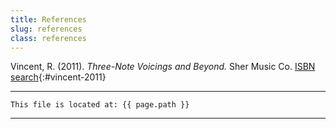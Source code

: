 ```yaml
---
title: References
slug: references
class: references
---
```


Vincent, R. (2011). *Three-Note Voicings and Beyond.* Sher Music Co.
[ISBN search](https://en.wikipedia.org/wiki/Special:BookSources?isbn=1-883217-66-0){:#vincent-2011}

---
```
This file is located at: {{ page.path }}
```
---